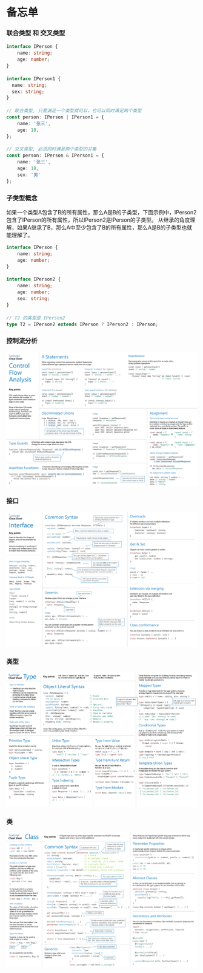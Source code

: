 # 备忘单

### 联合类型 和 交叉类型
```typescript
interface IPerson {
    name: string;
    age: number;
}

interface IPerson1 {
  name: string;
  sex: string;
}

// 联合类型, 只要满足一个类型就可以，也可以同时满足两个类型
const person: IPerson | IPerson1 = {
    name: '张三',
    age: 18,
};

// 交叉类型, 必须同时满足两个类型的并集
const person: IPerson & IPerson1 = {
    name: '张三',
    age: 18,
    sex: '男'
};
```

### 子类型概念

如果一个类型A包含了B的所有属性，那么A是B的子类型，下面示例中，IPerson2包含了IPerson的所有属性，所以IPerson2是IPerson的子类型。
从继承的角度理解，如果A继承了B，那么A中至少包含了B的所有属性，那么A是B的子类型也就能理解了。
```typescript
interface IPerson {
    name: string;
    age: number;
}

interface IPerson2 {
    name: string;
    age: number;
    sex: string;
}

// T2 的类型是 IPerson2
type T2 = IPerson2 extends IPerson ? IPerson2 : IPerson;
```

### 控制流分析

![image](/ts/TypeScript-Control-Flow-Analysis.png)

### 接口

![image](/ts/TypeScript-Interfaces.png)

### 类型

![image](/ts/TypeScript-Types.png)

### 类

![image](/ts/TypeScript-Classes.png)
